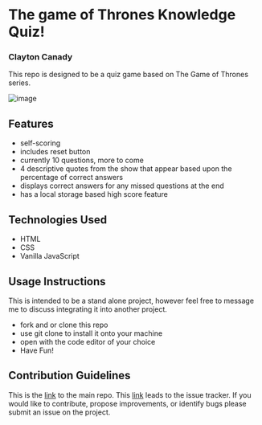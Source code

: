 # The game of Thrones Knowledge Quiz!

### Clayton Canady

This repo is designed to be a quiz game based on The Game of Thrones series.

![image](https://user-images.githubusercontent.com/67292469/87325925-1454e000-c500-11ea-9027-b015645aeb5e.png)

## Features

- self-scoring
- includes reset button
- currently 10 questions, more to come
- 4 descriptive quotes from the show that appear based upon the percentage of correct answers
- displays correct answers for any missed questions at the end
- has a local storage based high score feature

## Technologies Used

- HTML
- CSS
- Vanilla JavaScript

## Usage Instructions

This is intended to be a stand alone project, however feel free to message me to discuss integrating it into another project.

- fork and or clone this repo
- use git clone to install it onto your machine
- open with the code editor of your choice
- Have Fun!

## Contribution Guidelines

This is the [link](https://github.com/ClaytonCanady/Game-of-Thrones-Quiz) to the main repo.
This [link](https://github.com/ClaytonCanady/Game-of-Thrones-Quiz/issues) leads to the issue tracker.
If you would like to contribute, propose improvements, or identify bugs please submit an issue on the project.
